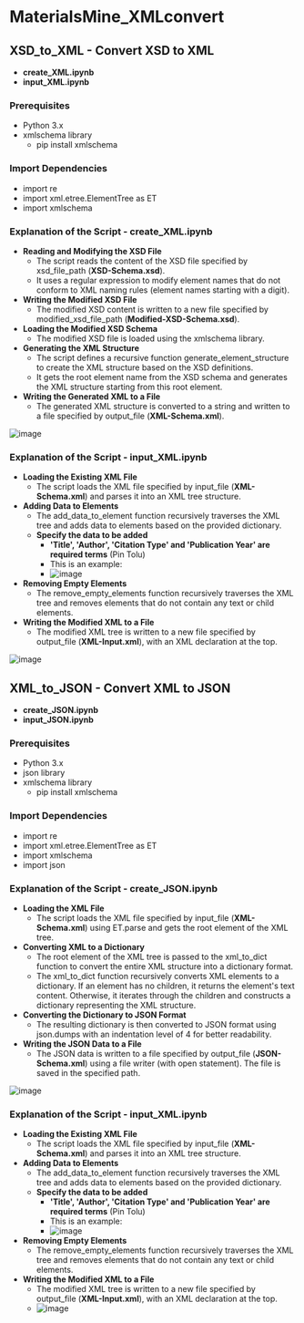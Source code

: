 # MaterialsMine_XMLconvert

## **XSD_to_XML** - Convert XSD to XML
  - **create_XML.ipynb**
  - **input_XML.ipynb**

### **Prerequisites**
  - Python 3.x
  - xmlschema library
      - pip install xmlschema

### **Import Dependencies**
  - import re
  - import xml.etree.ElementTree as ET
  - import xmlschema

### **Explanation of the Script - create_XML.ipynb**
  - **Reading and Modifying the XSD File**
    - The script reads the content of the XSD file specified by xsd_file_path (**XSD-Schema.xsd**).
    - It uses a regular expression to modify element names that do not conform to XML naming rules (element names starting with a digit).
  - **Writing the Modified XSD File**
    - The modified XSD content is written to a new file specified by modified_xsd_file_path (**Modified-XSD-Schema.xsd**).
  - **Loading the Modified XSD Schema**
    - The modified XSD file is loaded using the xmlschema library.
  - **Generating the XML Structure**
    - The script defines a recursive function generate_element_structure to create the XML structure based on the XSD definitions.
    - It gets the root element name from the XSD schema and generates the XML structure starting from this root element.
  - **Writing the Generated XML to a File**
    - The generated XML structure is converted to a string and written to a file specified by output_file (**XML-Schema.xml**).

![image](https://github.com/jhyang13/MaterialsMine_XMLconvert/assets/98197333/ac69894e-1122-4e02-9062-f85e6d8c9c5e)

### **Explanation of the Script - input_XML.ipynb**
 - **Loading the Existing XML File**
   - The script loads the XML file specified by input_file (**XML-Schema.xml**) and parses it into an XML tree structure.
 - **Adding Data to Elements**
   - The add_data_to_element function recursively traverses the XML tree and adds data to elements based on the provided dictionary.
   - **Specify the data to be added**
     - **'Title', 'Author', 'Citation Type' and 'Publication Year' are required terms** (Pin Tolu)
     - This is an example:
     - ![image](https://github.com/jhyang13/MaterialsMine_XMLconvert/assets/98197333/6980e95f-155d-4a67-b57c-a3eb791d1ed5)
 - **Removing Empty Elements**
   - The remove_empty_elements function recursively traverses the XML tree and removes elements that do not contain any text or child elements.
 - **Writing the Modified XML to a File**
   - The modified XML tree is written to a new file specified by output_file (**XML-Input.xml**), with an XML declaration at the top.

![image](https://github.com/jhyang13/MaterialsMine_XMLconvert/assets/98197333/1ff7e212-c634-4f74-a42a-d9255d031574)



## **XML_to_JSON** - Convert XML to JSON
  - **create_JSON.ipynb**
  - **input_JSON.ipynb**

### **Prerequisites**
  - Python 3.x
  - json library
  - xmlschema library
      - pip install xmlschema

### **Import Dependencies**
  - import re
  - import xml.etree.ElementTree as ET
  - import xmlschema
  - import json

### **Explanation of the Script - create_JSON.ipynb**
  - **Loading the XML File**
      - The script loads the XML file specified by input_file (**XML-Schema.xml**) using ET.parse and gets the root element of the XML tree.
  - **Converting XML to a Dictionary**
    - The root element of the XML tree is passed to the xml_to_dict function to convert the entire XML structure into a dictionary format.
    - The xml_to_dict function recursively converts XML elements to a dictionary. If an element has no children, it returns the element's text content. Otherwise, it iterates through the children and constructs a dictionary representing the XML structure.
  - **Converting the Dictionary to JSON Format**
    - The resulting dictionary is then converted to JSON format using json.dumps with an indentation level of 4 for better readability.
  - **Writing the JSON Data to a File**
    - The JSON data is written to a file specified by output_file (**JSON-Schema.xml**) using a file writer (with open statement). The file is saved in the specified path.

![image](https://github.com/user-attachments/assets/1de837e6-250e-42d6-89c7-9b6026b3c488)


### **Explanation of the Script - input_XML.ipynb**
 - **Loading the Existing XML File**
   - The script loads the XML file specified by input_file (**XML-Schema.xml**) and parses it into an XML tree structure.
 - **Adding Data to Elements**
   - The add_data_to_element function recursively traverses the XML tree and adds data to elements based on the provided dictionary.
   - **Specify the data to be added**
     - **'Title', 'Author', 'Citation Type' and 'Publication Year' are required terms** (Pin Tolu)
     - This is an example:
     - ![image](https://github.com/jhyang13/MaterialsMine_XMLconvert/assets/98197333/6980e95f-155d-4a67-b57c-a3eb791d1ed5)
 - **Removing Empty Elements**
   - The remove_empty_elements function recursively traverses the XML tree and removes elements that do not contain any text or child elements.
 - **Writing the Modified XML to a File**
   - The modified XML tree is written to a new file specified by output_file (**XML-Input.xml**), with an XML declaration at the top.
   - ![image](https://github.com/jhyang13/MaterialsMine_XMLconvert/assets/98197333/1ff7e212-c634-4f74-a42a-d9255d031574)


